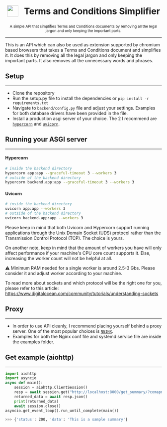 <h1 align="center">
<sub>
    <img src="https://www.cloudflare.com/static/e483f0dab463205cec2642ab111e81fc/cdn-global-hero-illustration.svg" height="36">
</sub>
&nbsp;
Terms and Conditions Simplifier
</h1>
<p align="center">
<sup>
    A simple API that simplifies Terms and Conditions documents by removing all the legal jargon and only keeping the important parts.
</sup>
<br>
</p>

---

This is an API which can also be used as extension supported by chromium based browsers that takes a Terms and Conditions document and simplifies it. It does this by removing all the legal jargon and only keeping the important parts. It also removes all the unnecessary words and phrases.

## Setup

---

- Clone the repository
- Run the setup.py file to install the dependencies or `pip install -r requirements.txt`
- Navigate to `backend/config.py` file and adjust your settings. Examples for both database drivers have been provided in the file.
- Install a production asgi server of your choice. The 2 I recommend are [`hypercorn`](https://pypi.org/project/hypercorn/) and [`uvicorn`](https://pypi.org/project/uvicorn/).

## Running your ASGI server

---

#### Hypercorn

```sh
# inside the backend directory
hypercorn app:app --graceful-timeout 3 --workers 3
# outside of the backend directory
hypercorn backend.app:app --graceful-timeout 3 --workers 3
```

#### Uvicorn

```sh
# inside the backend directory
uvicorn app:app --workers 3
# outside of the backend directory
uvicorn backend.app:app --workers 3
```

Please keep in mind that both Uvicorn and Hypercorn support running applications through the Unix Domain Socket (UDS) protocol rather than the Transmission Control Protocol (TCP). The choice is yours.

On another note, keep in mind that the amount of workers you have will only affect performance if your machine's CPU core count supports it. Else, increasing the worker count will not be helpful at all.

⚠️ Minimum RAM needed for a single worker is around 2.5-3 Gbs. Please consider it and adjust worker according to your machine.

To read more about sockets and which protocol will be the right one for you, please refer to this article: https://www.digitalocean.com/community/tutorials/understanding-sockets

## Proxy

---

- In order to use API cleanly, I recommend placing yourself behind a proxy server. One of the most popular choices is [`NGINX`](https://www.nginx.com/).
- Examples for both the Nginx conf file and systemd service file are inside the examples folder.

## Get example (aiohttp)

---

```py
import aiohttp
import asyncio
async def main():
    session = aiohttp.ClientSession()
    resp = await session.get("http://localhost:8000/get_summary/?comapny=google")
    returned_data = await resp.json()
    print(returned_data)
    await session.close()
asyncio.get_event_loop().run_until_complete(main())
```

```sh
>>> {'status': 200, 'data': 'This is a sample summary'}
```
